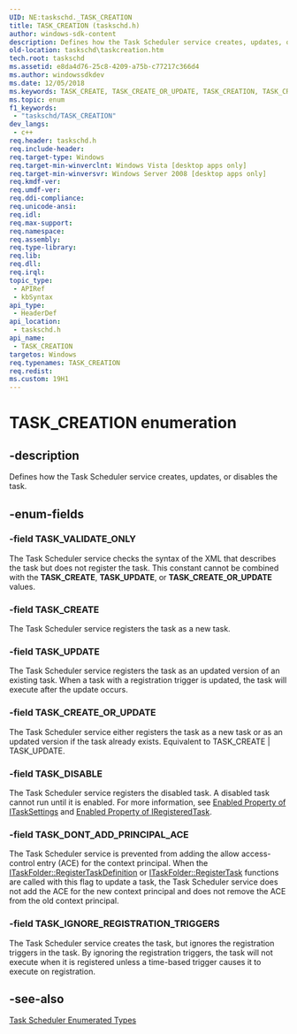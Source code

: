 ```yaml
---
UID: NE:taskschd._TASK_CREATION
title: TASK_CREATION (taskschd.h)
author: windows-sdk-content
description: Defines how the Task Scheduler service creates, updates, or disables the task.
old-location: taskschd\taskcreation.htm
tech.root: taskschd
ms.assetid: e8da4d76-25c8-4209-a75b-c77217c366d4
ms.author: windowssdkdev
ms.date: 12/05/2018
ms.keywords: TASK_CREATE, TASK_CREATE_OR_UPDATE, TASK_CREATION, TASK_CREATION enumeration [Task Scheduler], TASK_DISABLE, TASK_DONT_ADD_PRINCIPAL_ACE, TASK_IGNORE_REGISTRATION_TRIGGERS, TASK_UPDATE, TASK_VALIDATE_ONLY, taskschd.taskcreation, taskschd/TASK_CREATE, taskschd/TASK_CREATE_OR_UPDATE, taskschd/TASK_CREATION, taskschd/TASK_DISABLE, taskschd/TASK_DONT_ADD_PRINCIPAL_ACE, taskschd/TASK_IGNORE_REGISTRATION_TRIGGERS, taskschd/TASK_UPDATE, taskschd/TASK_VALIDATE_ONLY
ms.topic: enum
f1_keywords: 
 - "taskschd/TASK_CREATION"
dev_langs:
 - c++
req.header: taskschd.h
req.include-header: 
req.target-type: Windows
req.target-min-winverclnt: Windows Vista [desktop apps only]
req.target-min-winversvr: Windows Server 2008 [desktop apps only]
req.kmdf-ver: 
req.umdf-ver: 
req.ddi-compliance: 
req.unicode-ansi: 
req.idl: 
req.max-support: 
req.namespace: 
req.assembly: 
req.type-library: 
req.lib: 
req.dll: 
req.irql: 
topic_type:
 - APIRef
 - kbSyntax
api_type:
 - HeaderDef
api_location:
 - taskschd.h
api_name:
 - TASK_CREATION
targetos: Windows
req.typenames: TASK_CREATION
req.redist: 
ms.custom: 19H1
---
```


# TASK_CREATION enumeration


## -description


Defines how the Task Scheduler service creates, updates, or disables the task.


## -enum-fields




### -field TASK_VALIDATE_ONLY

The Task Scheduler service checks the syntax of the XML that describes the task but does not register the task. This constant cannot be combined with the <b>TASK_CREATE</b>, <b>TASK_UPDATE</b>, or  <b>TASK_CREATE_OR_UPDATE</b> values.


### -field TASK_CREATE

The Task Scheduler service registers the task as a new task.


### -field TASK_UPDATE

The Task Scheduler service registers the task as an updated version of an existing task. When a task with a registration trigger is updated, the task will execute after the update occurs.


### -field TASK_CREATE_OR_UPDATE

The Task Scheduler service either registers the task as a new task or as an updated version if the task already exists. Equivalent to TASK_CREATE | TASK_UPDATE.


### -field TASK_DISABLE

The Task Scheduler service registers the disabled task. A disabled task cannot run until it is enabled. For more information, see <a href="https://docs.microsoft.com/windows/desktop/api/taskschd/nf-taskschd-itasksettings-get_enabled">Enabled Property of ITaskSettings</a> and <a href="https://docs.microsoft.com/windows/desktop/api/taskschd/nf-taskschd-iregisteredtask-get_enabled">Enabled Property of IRegisteredTask</a>.


### -field TASK_DONT_ADD_PRINCIPAL_ACE

The Task Scheduler service is prevented from adding the allow access-control entry (ACE) for the context principal. When the <a href="https://docs.microsoft.com/windows/desktop/api/taskschd/nf-taskschd-itaskfolder-registertaskdefinition">ITaskFolder::RegisterTaskDefinition</a> or  <a href="https://docs.microsoft.com/windows/desktop/api/taskschd/nf-taskschd-itaskfolder-registertask">ITaskFolder::RegisterTask</a> functions are called with this flag to update a task, the Task Scheduler service does not add the ACE for the new context principal and does not remove the ACE from the old context principal.


### -field TASK_IGNORE_REGISTRATION_TRIGGERS

The Task Scheduler service creates the task, but ignores the registration triggers in the task. By ignoring the registration triggers, the task will not execute when it is registered unless a time-based trigger causes it to execute on registration.


## -see-also




<a href="https://docs.microsoft.com/windows/desktop/TaskSchd/task-scheduler-enumerated-types">Task Scheduler Enumerated Types</a>
 

 


